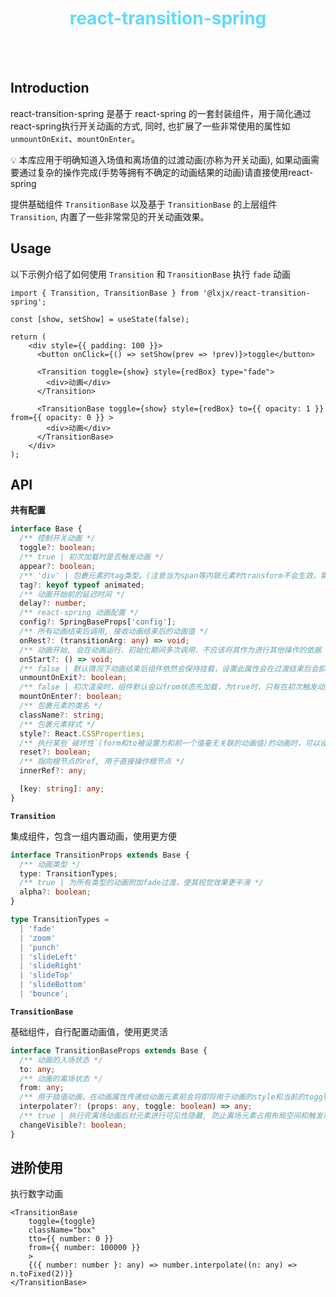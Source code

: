<h1 align="center" style="color: #61dafb;">react-transition-spring</h1>

<br>
<br>

## Introduction
react-transition-spring 是基于 react-spring 的一套封装组件，用于简化通过react-spring执行开关动画的方式, 同时, 也扩展了一些非常使用的属性如`unmountOnExit`、`mountOnEnter`。

💡 本库应用于明确知道入场值和离场值的过渡动画(亦称为开关动画), 如果动画需要通过复杂的操作完成(手势等拥有不确定的动画结果的动画)请直接使用react-spring

提供基础组件 `TransitionBase` 以及基于 `TransitionBase` 的上层组件 `Transition`, 内置了一些非常常见的开关动画效果。

## Usage

以下示例介绍了如何使用 `Transition` 和 `TransitionBase` 执行 `fade` 动画

```tsx
import { Transition, TransitionBase } from '@lxjx/react-transition-spring';

const [show, setShow] = useState(false);

return (
    <div style={{ padding: 100 }}>
      <button onClick={() => setShow(prev => !prev)}>toggle</button>
      
      <Transition toggle={show} style={redBox} type="fade">
        <div>动画</div>
      </Transition>

      <TransitionBase toggle={show} style={redBox} to={{ opacity: 1 }} from={{ opacity: 0 }} >
        <div>动画</div>
      </TransitionBase>
    </div>
);
```

## API
**共有配置**

```ts
interface Base {
  /** 控制开关动画 */
  toggle?: boolean;
  /** true | 初次加载时是否触发动画 */
  appear?: boolean;
  /** 'div' | 包裹元素的tag类型。(注意当为span等内联元素时transform不会生效，需要将其设置为inner-block) */
  tag?: keyof typeof animated;
  /** 动画开始前的延迟时间 */
  delay?: number;
  /** react-spring 动画配置 */
  config?: SpringBaseProps['config'];
  /** 所有动画结束后调用, 接收动画结束后的动画值 */
  onRest?: (transitionArg: any) => void;
  /** 动画开始, 会在动画运行、初始化期间多次调用，不应该将其作为进行其他操作的依据 */
  onStart?: () => void;
  /** false | 默认情况下动画结束后组件依然会保持挂载，设置此属性会在过渡结束后会卸载组件 */
  unmountOnExit?: boolean;
  /** false | 初次渲染时，组件默认会以from状态先加载，为true时，只有在初次触发动画时才会加载组件 */
  mountOnEnter?: boolean;
  /** 包裹元素的类名 */
  className?: string;
  /** 包裹元素样式 */
  style?: React.CSSProperties;
  /** 执行某些`破坏性`(form和to被设置为和前一个值毫无关联的动画值)的动画时，可以设置此项来取消前一个动画造成的影响 */
  reset?: boolean;
  /** 指向根节点的ref, 用于直接操作根节点 */
  innerRef?: any;

  [key: string]: any;
}
```



**`Transition`**

集成组件，包含一组内置动画，使用更方便

```ts
interface TransitionProps extends Base {
  /** 动画类型 */
  type: TransitionTypes;
  /** true | 为所有类型的动画附加fade过渡，使其视觉效果更平滑 */
  alpha?: boolean;
}

type TransitionTypes =
  | 'fade'
  | 'zoom'
  | 'punch'
  | 'slideLeft'
  | 'slideRight'
  | 'slideTop'
  | 'slideBottom'
  | 'bounce';
```



**`TransitionBase`**

基础组件，自行配置动画值，使用更灵活

```ts
interface TransitionBaseProps extends Base {
  /** 动画的入场状态 */
  to: any;
  /** 动画的离场状态 */
  from: any;
  /** 用于插值动画，在动画属性传递给动画元素前会将即将用于动画的style和当前的toggle状态传入并返回新的动画对象 */
  interpolater?: (props: any, toggle: boolean) => any;
  /** true | 执行完离场动画后对元素进行可见性隐藏, 防止离场元素占用布局空间和触发事件 */
  changeVisible?: boolean;
}
```



## 进阶使用

执行数字动画

```tsx
<TransitionBase
    toggle={toggle}
    className="box"
    tto={{ number: 0 }}
    from={{ number: 100000 }}
    >
    {({ number: number }: any) => number.interpolate((n: any) => n.toFixed(2))}
</TransitionBase>
```























